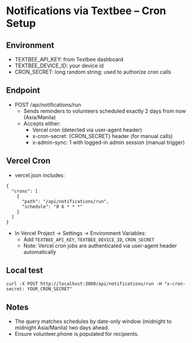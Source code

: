 # Notifications via Textbee – Cron Setup

## Environment
- TEXTBEE_API_KEY: from Textbee dashboard
- TEXTBEE_DEVICE_ID: your device id
- CRON_SECRET: long random string; used to authorize cron calls

## Endpoint
- POST /api/notifications/run
  - Sends reminders to volunteers scheduled exactly 2 days from now (Asia/Manila)
  - Accepts either:
    - Vercel cron (detected via user-agent header)
    - x-cron-secret: {CRON_SECRET} header (for manual calls)
    - x-admin-sync: 1 with logged-in admin session (manual trigger)

## Vercel Cron
- vercel.json includes:
```
{
  "crons": [
    {
      "path": "/api/notifications/run",
      "schedule": "0 6 * * *"
    }
  ]
}
```
- In Vercel Project → Settings → Environment Variables:
  - Add `TEXTBEE_API_KEY`, `TEXTBEE_DEVICE_ID`, `CRON_SECRET`
  - Note: Vercel cron jobs are authenticated via user-agent header automatically

## Local test
```
curl -X POST http://localhost:3000/api/notifications/run -H "x-cron-secret: YOUR_CRON_SECRET"
```

## Notes
- The query matches schedules by date-only window (midnight to midnight Asia/Manila) two days ahead.
- Ensure volunteer.phone is populated for recipients.

















